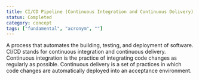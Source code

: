```yaml
---
title: CI/CD Pipeline (Continuous Integration and Continuous Delivery)
status: Completed
category: concept
tags: ["fundamental", "acronym", ""]
---
```


A process that automates the building, testing, and deployment of software. CI/CD stands for continuous integration and continuous delivery. Continuous integration is the practice of integrating code changes as regularly as possible. Continuous delivery is a set of practices in which code changes are automatically deployed into an acceptance environment.